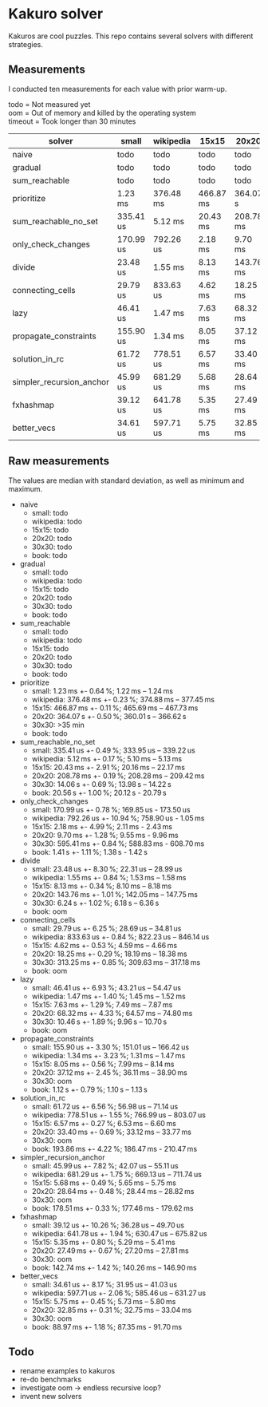 # Kakuro solver

Kakuros are cool puzzles.
This repo contains several solvers with different strategies.

## Measurements

I conducted ten measurements for each value with prior warm-up.

todo = Not measured yet  
oom = Out of memory and killed by the operating system  
timeout = Took longer than 30 minutes

solver                   | small     | wikipedia | 15x15     | 20x20     | 30x30      | book       |
-------------------------|-----------|-----------|-----------|-----------|------------|------------|
naive                    | todo      | todo      | todo      | todo      | todo       | todo       |
gradual                  | todo      | todo      | todo      | todo      | todo       | todo       |
sum_reachable            | todo      | todo      | todo      | todo      | todo       | todo       |
prioritize               |   1.23 ms | 376.48 ms | 466.87 ms | 364.07 s  | timeout    | todo       |
sum_reachable_no_set     | 335.41 us |   5.12 ms |  20.43 ms | 208.78 ms |   14.06 s  |  20.56 s   |
only_check_changes       | 170.99 us | 792.26 us |   2.18 ms |   9.70 ms |  595.41 ms |   1.41 s   |
divide                   |  23.48 us |   1.55 ms |   8.13 ms | 143.76 ms |    6.24 s  | oom        |
connecting_cells         |  29.79 us | 833.63 us |   4.62 ms |  18.25 ms |  313.25 ms | oom        |
lazy                     |  46.41 us |   1.47 ms |   7.63 ms |  68.32 ms |   10.46 s  | oom        |
propagate_constraints    | 155.90 us |   1.34 ms |   8.05 ms |  37.12 ms | oom        |   1.12 s   |
solution_in_rc           |  61.72 us | 778.51 us |   6.57 ms |  33.40 ms | oom        | 193.86 ms  |
simpler_recursion_anchor |  45.99 us | 681.29 us |   5.68 ms |  28.64 ms | oom        | 178.51 ms  |
fxhashmap                |  39.12 us | 641.78 us |   5.35 ms |  27.49 ms | oom        | 142.74 ms  |
better_vecs              |  34.61 us | 597.71 us |   5.75 ms |  32.85 ms | oom        |  88.97 ms  |

## Raw measurements

The values are median with standard deviation, as well as minimum and maximum.

- naive
  - small: todo
  - wikipedia: todo
  - 15x15: todo
  - 20x20: todo
  - 30x30: todo
  - book: todo
- gradual
  - small: todo
  - wikipedia: todo
  - 15x15: todo
  - 20x20: todo
  - 30x30: todo
  - book: todo
- sum_reachable
  - small: todo
  - wikipedia: todo
  - 15x15: todo
  - 20x20: todo
  - 30x30: todo
  - book: todo
- prioritize
  - small: 1.23 ms +- 0.64 %; 1.22 ms – 1.24 ms
  - wikipedia: 376.48 ms +- 0.23 %; 374.88 ms – 377.45 ms
  - 15x15: 466.87 ms +- 0.11 %; 465.69 ms – 467.73 ms
  - 20x20: 364.07 s +- 0.50 %; 360.01 s – 366.62 s
  - 30x30: >35 min
  - book: todo
- sum_reachable_no_set
  - small: 335.41 us +- 0.49 %; 333.95 us – 339.22 us
  - wikipedia: 5.12 ms +- 0.17 %; 5.10 ms – 5.13 ms
  - 15x15: 20.43 ms +- 2.91 %; 20.16 ms – 22.17 ms
  - 20x20: 208.78 ms +- 0.19 %; 208.28 ms – 209.42 ms
  - 30x30: 14.06 s +- 0.69 %; 13.98 s – 14.22 s
  - book: 20.56 s +- 1.00 %; 20.12 s - 20.79 s
- only_check_changes
  - small: 170.99 us +- 0.78 %; 169.85 us - 173.50 us
  - wikipedia: 792.26 us +- 10.94 %; 758.90 us - 1.05 ms
  - 15x15: 2.18 ms +- 4.99 %; 2.11 ms - 2.43 ms
  - 20x20: 9.70 ms +- 1.28 %; 9.55 ms - 9.96 ms
  - 30x30: 595.41 ms +- 0.84 %; 588.83 ms - 608.70 ms
  - book: 1.41 s +- 1.11 %; 1.38 s - 1.42 s
- divide
  - small: 23.48 us +- 8.30 %; 22.31 us – 28.99 us
  - wikipedia: 1.55 ms +- 0.84 %; 1.53 ms – 1.58 ms
  - 15x15: 8.13 ms +- 0.34 %; 8.10 ms – 8.18 ms
  - 20x20: 143.76 ms +- 1.01 %; 142.05 ms – 147.75 ms
  - 30x30: 6.24 s +- 1.02 %; 6.18 s – 6.36 s
  - book: oom
- connecting_cells
  - small: 29.79 us +- 6.25 %; 28.69 us – 34.81 us
  - wikipedia: 833.63 us +- 0.84 %; 822.23 us – 846.14 us
  - 15x15: 4.62 ms +- 0.53 %; 4.59 ms – 4.66 ms
  - 20x20: 18.25 ms +- 0.29 %; 18.19 ms – 18.38 ms
  - 30x30: 313.25 ms +- 0.85 %; 309.63 ms – 317.18 ms
  - book: oom
- lazy
  - small: 46.41 us +- 6.93 %; 43.21 us – 54.47 us
  - wikipedia: 1.47 ms +- 1.40 %; 1.45 ms – 1.52 ms
  - 15x15: 7.63 ms +- 1.29 %; 7.49 ms – 7.87 ms
  - 20x20: 68.32 ms +- 4.33 %; 64.57 ms – 74.80 ms
  - 30x30: 10.46 s +- 1.89 %; 9.96 s – 10.70 s
  - book: oom
- propagate_constraints
  - small: 155.90 us +- 3.30 %; 151.01 us – 166.42 us
  - wikipedia: 1.34 ms +- 3.23 %; 1.31 ms – 1.47 ms
  - 15x15: 8.05 ms +- 0.56 %; 7.99 ms – 8.14 ms
  - 20x20: 37.12 ms +- 2.45 %; 36.11 ms – 38.90 ms
  - 30x30: oom
  - book: 1.12 s +- 0.79 %; 1.10 s – 1.13 s
- solution_in_rc
  - small: 61.72 us +- 6.56 %; 56.98 us – 71.14 us
  - wikipedia: 778.51 us +- 1.55 %; 766.99 us – 803.07 us
  - 15x15: 6.57 ms +- 0.27 %; 6.53 ms – 6.60 ms
  - 20x20: 33.40 ms +- 0.69 %; 33.12 ms – 33.77 ms
  - 30x30: oom
  - book: 193.86 ms +- 4.22 %; 186.47 ms - 210.47 ms
- simpler_recursion_anchor
  - small: 45.99 us +- 7.82 %; 42.07 us – 55.11 us
  - wikipedia: 681.29 us +- 1.75 %; 669.13 us – 711.74 us
  - 15x15: 5.68 ms +- 0.49 %; 5.65 ms – 5.75 ms
  - 20x20: 28.64 ms +- 0.48 %; 28.44 ms – 28.82 ms
  - 30x30: oom
  - book: 178.51 ms +- 0.33 %; 177.46 ms - 179.62 ms
- fxhashmap
  - small: 39.12 us +- 10.26 %; 36.28 us – 49.70 us
  - wikipedia: 641.78 us +- 1.94 %; 630.47 us – 675.82 us
  - 15x15: 5.35 ms +- 0.80 %; 5.29 ms – 5.41 ms
  - 20x20: 27.49 ms +- 0.67 %; 27.20 ms – 27.81 ms
  - 30x30: oom
  - book: 142.74 ms +- 1.42 %; 140.26 ms – 146.90 ms
- better_vecs
  - small: 34.61 us +- 8.17 %; 31.95 us – 41.03 us
  - wikipedia: 597.71 us +- 2.06 %; 585.46 us – 631.27 us
  - 15x15: 5.75 ms +- 0.45 %; 5.73 ms – 5.80 ms
  - 20x20: 32.85 ms +- 0.31 %; 32.75 ms – 33.04 ms
  - 30x30: oom
  - book: 88.97 ms +- 1.18 %; 87.35 ms - 91.70 ms

## Todo

- rename examples to kakuros
- re-do benchmarks
- investigate oom -> endless recursive loop?
- invent new solvers
